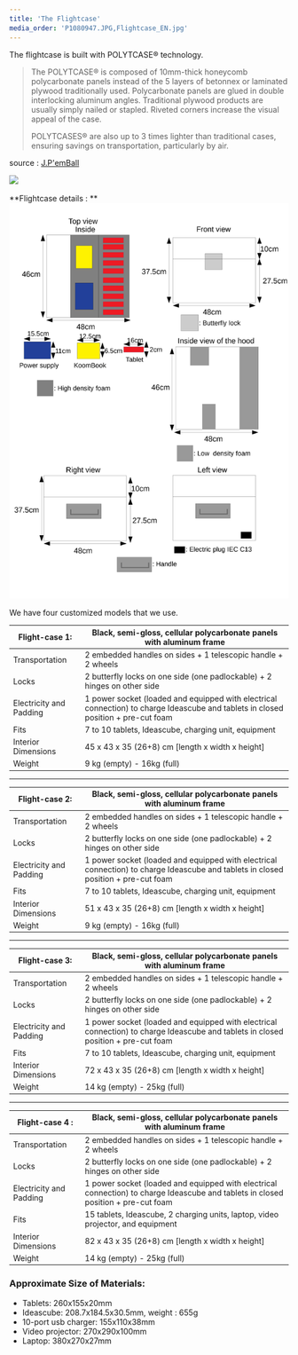 ```yaml
---
title: 'The Flightcase'
media_order: 'P1080947.JPG,Flightcase_EN.jpg'
---
```


The flightcase is built with POLYTCASE® technology.

> The POLYTCASE® is composed of 10mm-thick honeycomb polycarbonate panels instead of the 5 layers of betonnex or laminated plywood traditionally used.
> Polycarbonate panels are glued in double interlocking aluminum angles. Traditional plywood products are usually simply nailed or stapled. Riveted corners increase the visual appeal of the case. 
> 
> POLYTCASES® are also up to 3 times lighter than traditional cases, ensuring savings on transportation, particularly by air.


source : [J.P'emBall](http://www.jpemball.fr)

![](P1080947.JPG)

**Flightcase details : **
![](Flightcase_EN.jpg?cropResize=600,600)

We have four customized models that we use.  

| **Flight-case 1:**   | Black, semi-gloss, cellular polycarbonate panels with aluminum frame |
| --------------------- | ------------------------------------------------------------ |
| Transportation            | 2 embedded handles on sides + 1 telescopic handle + 2 wheels |
| Locks            | 2 butterfly locks on one side (one padlockable) + 2 hinges on other side |
| Electricity and Padding           | 1 power socket (loaded and equipped with electrical connection) to charge Ideascube and tablets in closed position + pre-cut foam |
| Fits           | 7 to 10 tablets, Ideascube, charging unit, equipment |
| Interior Dimensions | 45 x 43 x 35 (26+8) cm [length x width x height]        |
| Weight                | 9 kg (empty) - 16kg (full)                                 |

 

------



| **Flight-case 2:**   | Black, semi-gloss, cellular polycarbonate panels with aluminum frame |
| --------------------- | ------------------------------------------------------------ |
| Transportation             | 2 embedded handles on sides + 1 telescopic handle + 2 wheels |
| Locks            | 2 butterfly locks on one side (one padlockable) + 2 hinges on other side |
| Electricity and Padding        | 1 power socket (loaded and equipped with electrical connection) to charge Ideascube and tablets in closed position + pre-cut foam |
| Fits          | 7 to 10 tablets, Ideascube, charging unit, equipment |
| Interior Dimensions | 51 x 43 x 35 (26+8) cm [length x width x height]        |
| Weight                | 9 kg (empty) - 16kg (full)                                 |

  

------



| **Flight-case 3:**   | Black, semi-gloss, cellular polycarbonate panels with aluminum frame |
| --------------------- | ------------------------------------------------------------ |
| Transportation              | 2 embedded handles on sides + 1 telescopic handle + 2 wheels |
| Locks            | 2 butterfly locks on one side (one padlockable) + 2 hinges on other side |
| Electricity and Padding           | 1 power socket (loaded and equipped with electrical connection) to charge Ideascube and tablets in closed position + pre-cut foam |
| Fits           | 7 to 10 tablets, Ideascube, charging unit, equipment |
| Interior Dimensions | 72 x 43 x 35 (26+8) cm [length x width x height]        |
| Weight                | 14 kg (empty) - 25kg (full)                                |

  

------



| **Flight-case 4 :**   | Black, semi-gloss, cellular polycarbonate panels with aluminum frame |
| --------------------- | ------------------------------------------------------------ |
| Transportation              | 2 embedded handles on sides + 1 telescopic handle + 2 wheels |
| Locks            | 2 butterfly locks on one side (one padlockable) + 2 hinges on other side |
| Electricity and Padding           | 1 power socket (loaded and equipped with electrical connection) to charge Ideascube and tablets in closed position + pre-cut foam  |
| Fits           | 15 tablets, Ideascube, 2 charging units, laptop, video projector, and equipment |
| Interior Dimensions | 82 x 43 x 35 (26+8) cm [length x width x height]        |
| Weight                | 14 kg (empty) - 25kg (full)                                |

### Approximate Size of Materials:

* Tablets: 260x155x20mm
* Ideascube: 208.7x184.5x30.5mm, weight : 655g
* 10-port usb charger: 155x110x38mm
* Video projector: 270x290x100mm
* Laptop: 380x270x27mm
